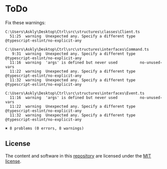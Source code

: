 # ToDo

 Fix these warnings:

```
C:\Users\Askly\Desktop\Ctrl\src\structures\classes\Client.ts
  51:25  warning  Unexpected any. Specify a different type  @typescript-eslint/no-explicit-any

C:\Users\Askly\Desktop\Ctrl\src\structures\interfaces\Command.ts
   9:31  warning  Unexpected any. Specify a different type  @typescript-eslint/no-explicit-any
  11:16  warning  'args' is defined but never used          no-unused-vars
  11:22  warning  Unexpected any. Specify a different type  @typescript-eslint/no-explicit-any
  11:32  warning  Unexpected any. Specify a different type  @typescript-eslint/no-explicit-any

C:\Users\Askly\Desktop\Ctrl\src\structures\interfaces\Event.ts
  11:16  warning  'args' is defined but never used          no-unused-vars
  11:22  warning  Unexpected any. Specify a different type  @typescript-eslint/no-explicit-any
  11:32  warning  Unexpected any. Specify a different type  @typescript-eslint/no-explicit-any

✖ 8 problems (0 errors, 8 warnings)
```

## License

The content and software in this [repository](https://github.com/Googool/Lighthouse) are licensed under the [MIT license](https://mit-license.org/).

